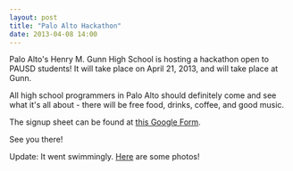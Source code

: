 ```yaml
---
layout: post
title: "Palo Alto Hackathon"
date: 2013-04-08 14:00
---
```


Palo Alto's Henry M. Gunn High School is hosting a hackathon open to PAUSD students! It will take place on April 21, 2013, and will take place at Gunn.

All high school programmers in Palo Alto should definitely come and see what it's all about - there will be free food, drinks, coffee, and good music.

The signup sheet can be found at [this Google Form](http://goo.gl/9z3vG).

See you there!

Update: It went swimmingly. [Here](http://photos.bernsteinbear.com/post/52445522971) are some photos!
